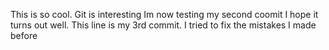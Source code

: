 This is so cool. Git is interesting Im now testing my second coomit
I hope it turns out well. This line is my 3rd commit. I tried to fix the mistakes I made before
